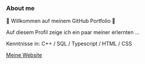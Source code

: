 ### About me

🌌 Willkommen auf meinem GitHub Portfolio 🌌

Auf diesem Profil zeige ich ein paar meiner erlernten ...

Kenntnisse in: C++ / SQL / Typescript / HTML / CSS


[Meine Website](https://github.com/lenlan002/lenlan002/edit/main/README.md)








